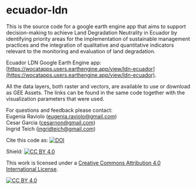 # ecuador-ldn
This is the source code for a google earth engine app that aims to support decision-making to achieve Land Degradation Neutrality in Ecuador by identifying priority areas for the implementation of sustainable management practices and the integration of qualitative and quantitative indicators relevant to the monitoring and evaluation of land degradation.

Ecuador LDN Google Earth Engine app: [https://wocatapps.users.earthengine.app/view/ldn-ecuador](https://wocatapps.users.earthengine.app/view/ldn-ecuador).

All the data layers, both raster and vectors, are available to use or download as GEE Assets. The links can be found in the same code together with the visualization parameters that were used.

For questions and feedback please contact:<br />
Eugenia Raviolo (eugenia.raviolo@gmail.com)<br />
Cesar Garcia (cesarnon@gmail.com)<br />
Ingrid Teich (ingridteich@gmail.com)

Cite this code as:  [![DOI](https://zenodo.org/badge/468880473.svg)](https://zenodo.org/badge/latestdoi/468880473)

Shield: [![CC BY 4.0][cc-by-shield]][cc-by]

This work is licensed under a
[Creative Commons Attribution 4.0 International License][cc-by].

[![CC BY 4.0][cc-by-image]][cc-by]

[cc-by]: http://creativecommons.org/licenses/by/4.0/
[cc-by-image]: https://i.creativecommons.org/l/by/4.0/88x31.png
[cc-by-shield]: https://img.shields.io/badge/License-CC%20BY%204.0-lightgrey.svg
